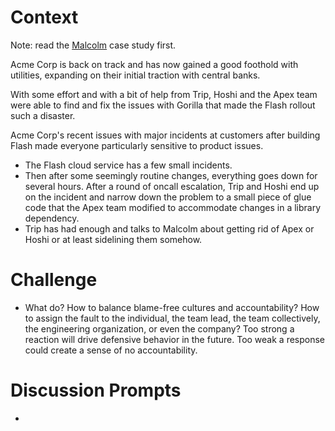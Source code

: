 # Context
Note: read the [Malcolm](malcolm.md) case study first.

Acme Corp is back on track and has now gained a good foothold with utilities, expanding on their initial traction with central banks. 

With some effort and with a bit of help from Trip, Hoshi and the Apex team were able to find and fix the issues with Gorilla that made the Flash rollout such a disaster. 

Acme Corp's recent issues with major incidents at customers after building Flash made everyone particularly sensitive to product issues. 

- The Flash cloud service has a few small incidents.
- Then after some seemingly routine changes, everything goes down for several hours. After a round of oncall escalation, Trip and Hoshi end up on the incident and narrow down the problem to a small piece of glue code that the Apex team modified to accommodate changes in a library dependency.
- Trip has had enough and talks to Malcolm about getting rid of Apex or Hoshi or at least sidelining them somehow.

# Challenge
- What do? How to balance blame-free cultures and accountability? How to assign the fault to the individual, the team lead, the team collectively, the engineering organization, or even the company? Too strong a reaction will drive defensive behavior in the future. Too weak a response could create a sense of no accountability.

# Discussion Prompts
- 
